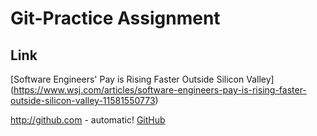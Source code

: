 # Git-Practice Assignment

## Link
[Software Engineers' Pay is Rising Faster Outside Silicon Valley] (https://www.wsj.com/articles/software-engineers-pay-is-rising-faster-outside-silicon-valley-11581550773)

http://github.com - automatic!
[GitHub](http://github.com)
